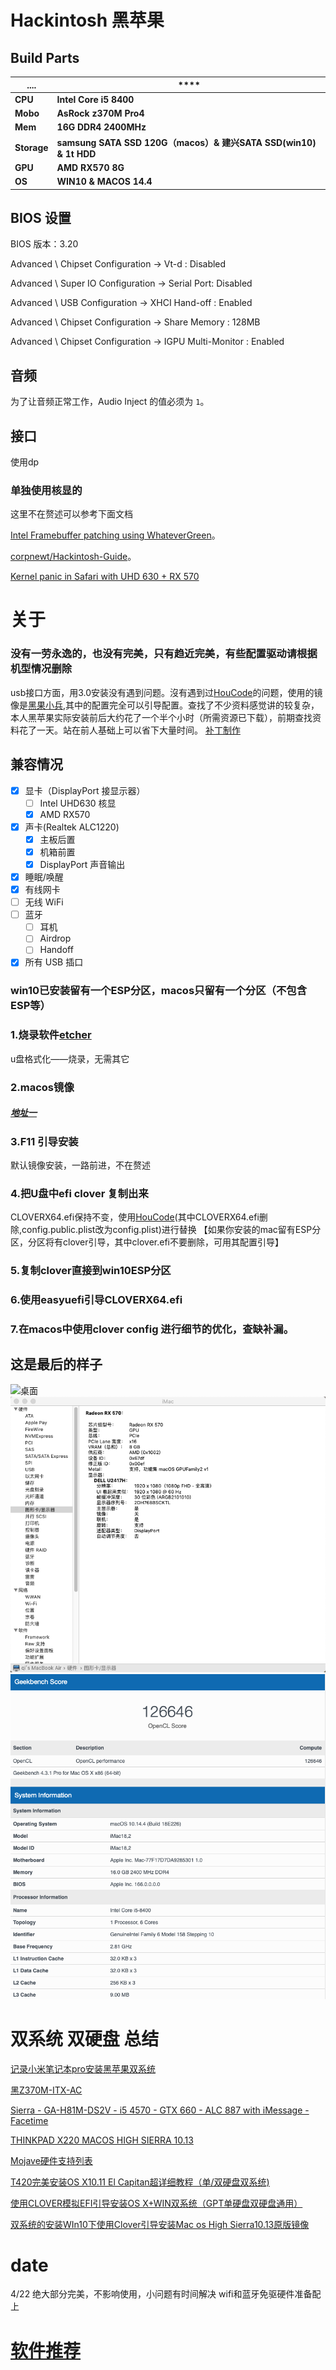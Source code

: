 # Hackintosh 黑苹果

## Build Parts

| **....**     | ****      |
| ----------  | --------------------------- |
| **CPU**     | **Intel Core i5 8400**      |
| **Mobo**    | **AsRock z370M Pro4**       |
| **Mem**     | **16G DDR4 2400MHz** |
| **Storage** | **samsung SATA SSD 120G（macos）& 建兴SATA SSD(win10) & 1t HDD**|
| **GPU**     | **AMD RX570 8G**  |
| **OS**     | **WIN10 & MACOS 14.4**  |

## BIOS 设置

BIOS 版本：3.20

Advanced \ Chipset Configuration → Vt-d : Disabled

Advanced \ Super IO Configuration → Serial Port: Disabled

Advanced \ USB Configuration → XHCI Hand-off : Enabled

Advanced \ Chipset Configuration → Share Memory : 128MB

Advanced \ Chipset Configuration → IGPU Multi-Monitor : Enabled

## 音频

为了让音频正常工作，Audio Inject 的值必须为 `1`。

## 接口
使用dp
 
### 单独使用核显的
这里不在赘述可以参考下面文档

[Intel Framebuffer patching using WhateverGreen](https://www.insanelymac.com/forum/topic/334899-intel-framebuffer-patching-using-whatevergreen/)。

[corpnewt/Hackintosh-Guide](https://github.com/corpnewt/Hackintosh-Guide/blob/master/config.plist-per-hardware/coffee-lake.md#properties)。

[Kernel panic in Safari with UHD 630 + RX 570](https://www.tonymacx86.com/threads/kernel-panic-in-safari-with-uhd-630-rx-570.264222/)


# 关于

###  没有一劳永逸的，也没有完美，只有趋近完美，有些配置驱动请根据机型情况删除

usb接口方面，用3.0安装没有遇到问题。沒有遇到过[HouCode](https://github.com/HouCoder/asrock-z370m-pro4-hackintosh)的问题，使用的镜像是[黑果小兵](https://blog.daliansky.net/macOS-Mojave-10.14.4-18E226-official-version-with-Clover-4903-original-image.html),其中的配置完全可以引导配置。查找了不少资料感觉讲的较复杂，本人黑苹果实际安装前后大约花了一个半个小时（所需资源已下载），前期查找资料花了一天。站在前人基础上可以省下大量时间。
[补丁制作](http://bbs.pcbeta.com/viewthread-1795112-1-1.html)

## 兼容情况

- [x] 显卡（DisplayPort 接显示器）
    - [ ] Intel UHD630 核显
    - [x] AMD RX570
- [x] 声卡(Realtek ALC1220)
    - [x] 主板后置
    - [x] 机箱前置
    - [x] DisplayPort 声音输出
- [x] 睡眠/唤醒
- [x] 有线网卡
- [ ] 无线 WiFi
- [ ] 蓝牙
    - [ ] 耳机
    - [ ] Airdrop
    - [ ] Handoff
- [x] 所有 USB 插口

### win10已安装留有一个ESP分区，macos只留有一个分区（不包含ESP等）

### 1.烧录软件[etcher](https://www.balena.io/etcher/) 
u盘格式化——烧录，无需其它

### 2.macos镜像

##### [地址一](https://blog.daliansky.net/)

### 3.F11 引导安装
默认镜像安装，一路前进，不在赘述

### 4.把U盘中efi clover 复制出来
CLOVERX64.efi保持不变，使用[HouCode](https://github.com/HouCoder/asrock-z370m-pro4-hackintosh)(其中CLOVERX64.efi删除,config.public.plist改为config.plist)进行替换
【如果你安装的mac留有ESP分区，分区将有clover引导，其中clover.efi不要删除，可用其配置引导】

### 5.复制clover直接到win10ESP分区

### 6.使用easyuefi引导CLOVERX64.efi

### 7.在macos中使用clover config 进行细节的优化，查缺补漏。

## 这是最后的样子

![桌面](./image/Snipaste_2019-04-22_19-02-29.png)
![显卡](./image/Snipaste_2019-04-22_19-47-25.png)
![跑分](./image/Snipaste_2019-04-21_17-53-30.png)

# 双系统 双硬盘 总结

[记录小米笔记本pro安装黑苹果双系统](https://post.smzdm.com/p/akmrken9/)

[黑Z370M-ITX-AC](https://github.com/youngle316/Z370M-ITX-AC)

[Sierra - GA-H81M-DS2V - i5 4570 - GTX 660 - ALC 887 with iMessage - Facetime](http://bbs.pcbeta.com/viewthread-1725201-1-1.html)

[THINKPAD X220 MACOS HIGH SIERRA 10.13](http://x220.mcdonnelltech.com/)

[Mojave硬件支持列表](https://www.chajian110.com/97.html)

[T420完美安装OS X10.11 El Capitan超详细教程（单/双硬盘双系统) ](https://forum.51nb.com/forum.php?mod=viewthread&tid=1639171&extra=page=1&page=1)

[使用CLOVER模拟EFI引导安装OS X+WIN双系统（GPT单硬盘双硬盘通用）](https://blog.csdn.net/qq_36583249/article/details/86102520)

[双系统的安装WIn10下使用Clover引导安装Mac os High Sierra10.13原版镜像](https://blog.csdn.net/lwpdzq/article/details/79562915)

# date

4/22  绝大部分完美，不影响使用，小问题有时间解决 wifi和蓝牙免驱硬件准备配上

# [软件推荐](https://wangchujiang.com/awesome-mac/index.zh.html)
